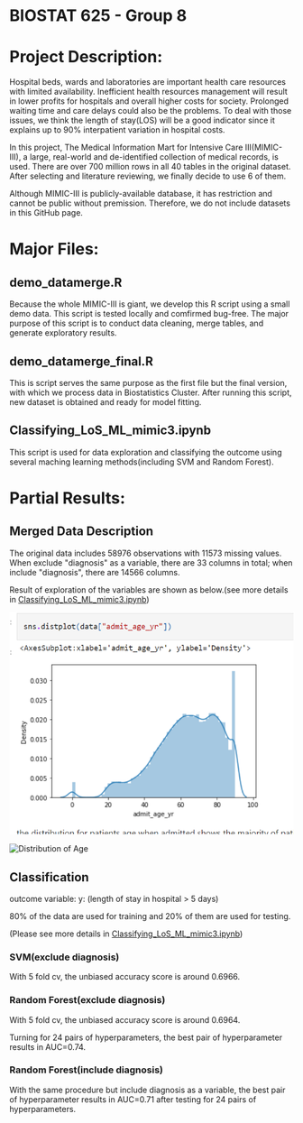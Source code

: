 # BIOSTAT 625 - Group 8

# Project Description:

Hospital beds, wards and laboratories are important health care resources with limited availability. Inefficient health resources management will result in lower profits for hospitals and overall higher costs for society. Prolonged waiting time and care delays could also be the problems. To deal with those issues, we think the length of stay(LOS) will be a good indicator since it explains up to 90% interpatient variation in hospital costs. 

In this project, The Medical Information Mart for Intensive Care III(MIMIC-III), a large, real-world and de-identified collection of medical records, is used. There are over 700 million rows in all 40 tables in the original dataset. After selecting and literature reviewing, we finally decide to use 6 of them. 

Although MIMIC-III is publicly-available database, it has restriction and cannot be public without premission. Therefore, we do not include datasets in this GitHub page.

# Major Files:

## demo_datamerge.R

Because the whole MIMIC-III is giant, we develop this R script using a small demo data. This script is tested locally and comfirmed bug-free. The major purpose of this script is to conduct data cleaning, merge tables, and generate exploratory results. 

## demo_datamerge_final.R

This is script serves the same purpose as the first file but the final version, with which we process data in Biostatistics Cluster. After running this script, new dataset is obtained and ready for model fitting. 


## Classifying_LoS_ML_mimic3.ipynb
This script is used for data exploration and classifying the outcome using several maching learning methods(including SVM and Random Forest).

# Partial Results:
## Merged Data Description
The original data includes 58976 observations with 11573 missing values. When exclude "diagnosis" as a variable, there are 33 columns in total; when include "diagnosis", there are 14566 columns.

Result of exploration of the variables are shown as below.(see more details in [Classifying_LoS_ML_mimic3.ipynb](https://github.com/Orion-qx/biostat625-group8/Classifying_LoS_ML_mimic3.ipynb))

![Exploratory Analysis on Categorical variables](https://github.com/Orion-qx/biostat625-group8/blob/main/img/age.png)

![Distribution of Age]("https://github.com/Orion-qx/biostat625-group8/blob/main/img/age.png")

## Classification
outcome variable: y: (length of stay in hospital > 5 days)

80% of the data are used for training and 20% of them are used for testing.

(Please see more details in [Classifying_LoS_ML_mimic3.ipynb](https://github.com/Orion-qx/biostat625-group8/Classifying_LoS_ML_mimic3.ipynb))

### SVM(exclude diagnosis)
With 5 fold cv, the unbiased accuracy score is around 0.6966.

### Random Forest(exclude diagnosis)
With 5 fold cv, the unbiased accuracy score is around 0.6964.

Turning for 24 pairs of hyperparameters, the best pair of hyperparameter results in AUC=0.74.

### Random Forest(include diagnosis)
With the same procedure but include diagnosis as a variable, the best pair of hyperparameter results in AUC=0.71 after testing for 24 pairs of hyperparameters.





